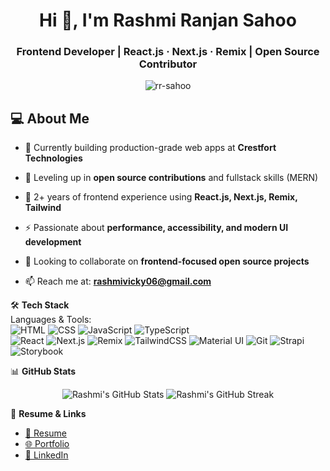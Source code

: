 <h1 align="center">Hi 👋, I'm Rashmi Ranjan Sahoo</h1>
<h3 align="center">Frontend Developer | React.js · Next.js · Remix | Open Source Contributor</h3>

<p align="center">
  <img src="https://komarev.com/ghpvc/?username=rr-sahoo&label=Profile%20views&color=0e75b6&style=flat" alt="rr-sahoo" />
</p>

## 💻 About Me

- 🔭 Currently building production-grade web apps at **Crestfort Technologies**

- 🌱 Leveling up in **open source contributions** and fullstack skills (MERN)  

- 📌 2+ years of frontend experience using **React.js, Next.js, Remix, Tailwind**  

- ⚡ Passionate about **performance, accessibility, and modern UI development**  

- 🤝 Looking to collaborate on **frontend-focused open source projects**  

- 📫 Reach me at: **rashmivicky06@gmail.com**


🛠 **Tech Stack**  
Languages & Tools:  
![HTML](https://img.shields.io/badge/-HTML5-E34F26?style=flat&logo=html5&logoColor=white)
![CSS](https://img.shields.io/badge/-CSS3-1572B6?style=flat&logo=css3)
![JavaScript](https://img.shields.io/badge/-JavaScript-F7DF1E?style=flat&logo=javascript&logoColor=black)
![TypeScript](https://img.shields.io/badge/-TypeScript-3178C6?style=flat&logo=typescript&logoColor=white)  
![React](https://img.shields.io/badge/-React-61DAFB?style=flat&logo=react)
![Next.js](https://img.shields.io/badge/-Next.js-000000?style=flat&logo=nextdotjs)
![Remix](https://img.shields.io/badge/-Remix-000000?style=flat&logo=remix)
![TailwindCSS](https://img.shields.io/badge/-TailwindCSS-38B2AC?style=flat&logo=tailwindcss)
![Material UI](https://img.shields.io/badge/-MaterialUI-0081CB?style=flat&logo=mui)
![Git](https://img.shields.io/badge/-Git-F05032?style=flat&logo=git)
![Strapi](https://img.shields.io/badge/-Strapi-4945FF?style=flat&logo=strapi)
![Storybook](https://img.shields.io/badge/-Storybook-FF4785?style=flat&logo=storybook)

📊 **GitHub Stats**  
<p align="center">
  <img src="https://github-readme-stats.vercel.app/api?username=rr-sahoo&show_icons=true&theme=radical" alt="Rashmi's GitHub Stats" />
  <img src="https://github-readme-streak-stats.herokuapp.com/?user=rr-sahoo&theme=radical" alt="Rashmi's GitHub Streak" />
</p>

📄 **Resume & Links**
- [📄 Resume](https://drive.google.com/file/d/1RvU_FZyWTjr1r54f4uTafQsA8oHwix5E/view?usp=sharing)
- [🌐 Portfolio](https://rr-sahoo.github.io/)
- [🔗 LinkedIn](https://www.linkedin.com/in/rr-sahoo/)

